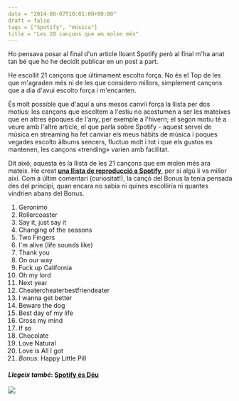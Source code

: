 ```yaml
---
date = "2014-08-07T10:01:00+00:00"
draft = false
tags = ["Spotify", "música"]
title = "Les 20 cançons que em molen més"
---
```

Ho pensava posar al final d'un article lloant Spotify però al final m'ha anat tan bé que ho he decidit publicar en un post a part. 

He escollit 21 cançons que últimament escolto força. No és el Top de les que m'agraden més ni de les que considero millors, simplement cançons que a dia d'avui escolto força i m'encanten.

<!-- more -->

És molt possible que d'aquí a uns mesos canviï força la llista per dos motius: les cançons que escoltem a l'estiu no acostumen a ser les mateixes que en altres èpoques de l'any, per exemple a l'hivern; el segon motiu té a veure amb l'altre article, el que parla sobre Spotify - aquest servei de música en streaming ha fet canviar els meus hàbits de música i poques vegades escolto àlbums sencers, fluctuo molt i tot i que els gustos es mantenen, les cançons «trending» varien amb facilitat.

Dit això, aquesta és la llista de les 21 cançons que em molen més ara mateix. He creat **[una llista de reproducció a Spotify](http://open.spotify.com/user/enricllonch/playlist/2A392tNAeCVDusMbSrzrDL)**, per si algú li va millor així. Com a últim comentari (curiositat!), la cançó del Bonus la tenia pensada des del principi, quan encara no sabia ni quines escolliria ni quantes vindrien abans del Bonus. 

1. Geronimo
2. Rollercoaster
3. Say it, just say it
4. Changing of the seasons
5. Two Fingers
7. I'm alive (life sounds like)
8. Thank you
8. On our way
9. Fuck up California
10. Oh my lord
11. Next year
12. Cheatercheaterbestfriendeater
13. I wanna get better
14. Beware the dog
15. Best day of my life
16. Cross my mind
17. If so
18. Chocolate
19. Love Natural
20. Love is All I got
21. *Bonus*: Happy Little Pill

#### *Llegeix també*: [Spotify és Déu](http://enricllonch.com/post/93973856861/spotify-es-deu)

<img id="splash" src="https://farm4.staticflickr.com/3852/14815693754_8d1c4c72a2_h.jpg"/>